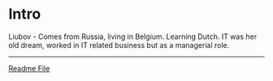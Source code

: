 # Intro

Liubov - Comes from Russia, living in Belgium. Learning Dutch. IT was her old dream, worked in IT related business but as a managerial role.

---

[Readme File](./README)